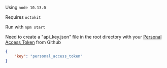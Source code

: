 Using `node 10.13.0`

Requires `octokit`

Run with `npm start`

Need to create a "api_key.json" file in the root directory with your [Personal Access Token](https://github.com/settings/tokens) from Github
```json
{
    "key": "personal_access_token"
}
```
